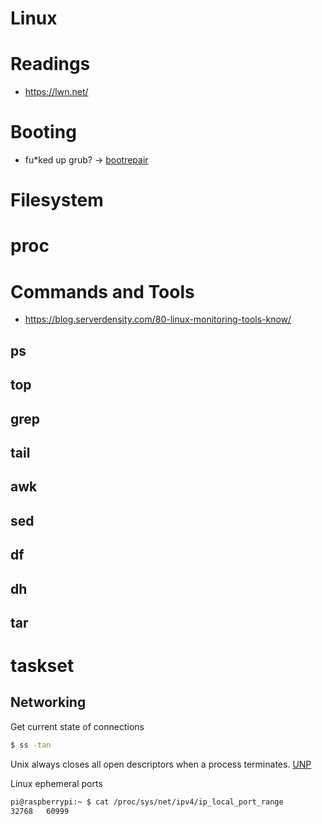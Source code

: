 Linux
=====

# Readings

* https://lwn.net/

# Booting

* fu*ked up grub? -> [bootrepair](https://help.ubuntu.com/community/Boot-Repair)

# Filesystem

# proc

# Commands and Tools

 * https://blog.serverdensity.com/80-linux-monitoring-tools-know/

## ps

## top

## grep

## tail

## awk

## sed

## df

## dh

## tar

# taskset

## Networking

Get current state of connections

```bash
$ ss -tan
```

Unix always closes all open descriptors when a process terminates. [UNP]

Linux ephemeral ports

```bash
pi@raspberrypi:~ $ cat /proc/sys/net/ipv4/ip_local_port_range
32768   60999
```

[UNP]: http://www.unpbook.com/